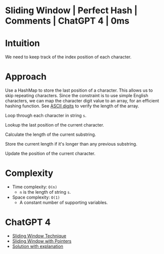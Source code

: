 # Sliding Window | Perfect Hash | Comments | ChatGPT 4 | 0ms

# Intuition

We need to keep track of the index position of each character.

# Approach

Use a HashMap to store the last position of a character. This allows us to skip repeating characters. Since the constraint is to use simple English characters, we can map the character digit value to an array, for an efficient hashing function. See [ASCII digits](https://en.wikipedia.org/wiki/ASCII) to verify the length of the array.

Loop through each character in string `s`.

Lookup the last position of the current character.

Calculate the length of the current substring.

Store the current length if it's longer than any previous substring.

Update the position of the current character.

# Complexity

- Time complexity: `O(n)`
    - `n` is the length of string `s`.
- Space complexity: `O(1)`
    - A constant number of supporting variables.

# ChatGPT 4

- [Sliding Window Technique](https://chat.openai.com/share/64b03587-0837-409c-b798-80fc5fd72f61)
- [Sliding Window with Pointers](https://chat.openai.com/share/6255aa85-5e33-4ec5-85d4-d4fdf1058729)
- [Solution with explanation](https://chat.openai.com/share/31880ee4-3b61-4ee4-86d4-81d89c81b277)
